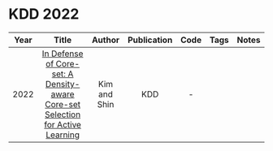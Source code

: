 # KDD 2022

| Year |                                                              Title                                                               |    Author    | Publication | Code | Tags | Notes |
|:----:|:--------------------------------------------------------------------------------------------------------------------------------:|:------------:|:-----------:|:----:|:----:|:-----:|
| 2022 | [In Defense of Core-set: A Density-aware Core-set Selection for Active Learning](https://dl.acm.org/doi/10.1145/3534678.3539476) | Kim and Shin |     KDD     |  -   |      |       |
